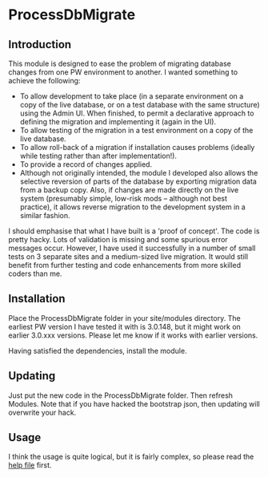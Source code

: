 # ProcessDbMigrate
## Introduction
This module is designed to ease the problem of migrating database changes from one PW environment to another.
I wanted something to achieve the following:

- To allow development to take place (in a separate environment on a copy of the live database, or on a test database with the same structure) using the Admin UI. When finished, to permit a declarative approach to defining the migration and implementing it (again in the UI).
- To allow testing of the migration in a test environment on a copy of the live database.
- To allow roll-back of a migration if installation causes problems (ideally while testing rather than after implementation!).
- To provide a record of changes applied.
- Although not originally intended, the module I developed also allows the selective reversion of parts of the database by exporting migration data from a backup copy.  Also, if changes are made directly on the live system (presumably simple, low-risk mods – although not best practice), it allows reverse migration to the development system in a similar fashion.

I should emphasise that what I have built is a 'proof of concept'. The code is pretty hacky. Lots of validation is missing and some spurious error messages occur. However, I have used it successfully in a number of small tests on 3 separate sites and a medium-sized live migration. It would still benefit from further testing and code enhancements from more skilled coders than me.

## Installation
Place the ProcessDbMigrate folder in your site/modules directory. The earliest PW version I have tested it with is 3.0.148, but it might work on earlier 3.0.xxx versions. Please let me know if it works with earlier versions.

Having satisfied the dependencies, install the module.

## Updating
Just put the new code in the ProcessDbMigrate folder. Then refresh Modules.
Note that if you have hacked the bootstrap json, then updating will overwrite your hack.

## Usage
I think the usage is quite logical, but it is fairly complex, so please read the [help file](https://metatunes.github.io/DbMigrate/help.html) first.